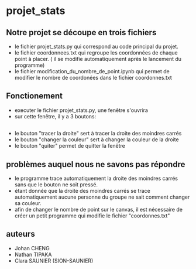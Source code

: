 # projet_stats

## Notre projet se découpe en trois fichiers
- le fichier projet_stats.py qui correspond au code principal du projet.
- le fichier coordonnees.txt qui regroupe les coordonnées de chaque point à placer. ( il se modifie automatiquement après le lancement du programme)
- le fichier modification_du_nombre_de_point.ipynb qui permet de modifier le nombre de coordonées dans le fichier coordonnes.txt

## Fonctionement
- executer le fichier projet_stats.py, une fenêtre s'ouvrira
- sur cette fenêtre, il y a 3 boutons:
##
- le bouton "tracer la droite" sert à tracer la droite des moindres carrés
- le bouton "changer la couleur" sert à changer la couleur de la droite
- le bouton "quiter" permet de quitter la fenêtre 
##

## problèmes auquel nous ne savons pas répondre
- le programme trace automatiquement la droite des moindres carrés sans que le bouton ne soit pressé.
- étant donnée que la droite des moindres carrés se trace automatiquement aucune personne du groupe ne sait comment changer sa couleur.
- afin de changer le nombre de point sur le canvas, il est nécessaire de créer un petit programme qui modifie le fichier "coordonnes.txt"

## auteurs
- Johan CHENG
- Nathan TIPAKA
- Clara SAUNIER (SION-SAUNIER)
